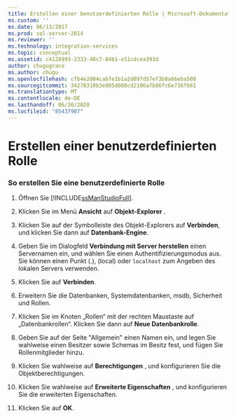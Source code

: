 ```yaml
---
title: Erstellen einer benutzerdefinierten Rolle | Microsoft-Dokumentation
ms.custom: ''
ms.date: 06/13/2017
ms.prod: sql-server-2014
ms.reviewer: ''
ms.technology: integration-services
ms.topic: conceptual
ms.assetid: c4128993-2333-48c7-84b1-e51cdcea393d
author: chugugrace
ms.author: chugu
ms.openlocfilehash: cfb4e2004cab7e1b1a2d097d57ef3b8a66eba508
ms.sourcegitcommit: 34278310b3e005d008cd2106a7b86fc6e736f661
ms.translationtype: MT
ms.contentlocale: de-DE
ms.lasthandoff: 06/26/2020
ms.locfileid: "85437907"
---
```

# <a name="create-a-user-defined-role"></a>Erstellen einer benutzerdefinierten Rolle
    
### <a name="to-create-a-user-defined-role"></a>So erstellen Sie eine benutzerdefinierte Rolle  
  
1.  Öffnen Sie [!INCLUDE[ssManStudioFull](../includes/ssmanstudiofull-md.md)].  
  
2.  Klicken Sie im Menü **Ansicht** auf **Objekt-Explorer** .  
  
3.  Klicken Sie auf der Symbolleiste des Objekt-Explorers auf **Verbinden**, und klicken Sie dann auf **Datenbank-Engine**.  
  
4.  Geben Sie im Dialogfeld **Verbindung mit Server herstellen** einen Servernamen ein, und wählen Sie einen Authentifizierungsmodus aus. Sie können einen Punkt (.), (local) oder `localhost` zum Angeben des lokalen Servers verwenden.  
  
5.  Klicken Sie auf **Verbinden**.  
  
6.  Erweitern Sie die Datenbanken, Systemdatenbanken, msdb, Sicherheit und Rollen.  
  
7.  Klicken Sie im Knoten „Rollen“ mit der rechten Maustaste auf „Datenbankrollen“. Klicken Sie dann auf **Neue Datenbankrolle**.  
  
8.  Geben Sie auf der Seite "Allgemein" einen Namen ein, und legen Sie wahlweise einen Besitzer sowie Schemas im Besitz fest, und fügen Sie Rollenmitglieder hinzu.  
  
9. Klicken Sie wahlweise auf **Berechtigungen** , und konfigurieren Sie die Objektberechtigungen.  
  
10. Klicken Sie wahlweise auf **Erweiterte Eigenschaften** , und konfigurieren Sie die erweiterten Eigenschaften.  
  
11. Klicken Sie auf **OK**.  
  
  

